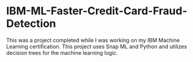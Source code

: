 # IBM-ML-Faster-Credit-Card-Fraud-Detection
This was a project completed while I was working on my IBM Machine Learning certification. This project uses Snap ML and Python and utilizes decision trees
for the machine learning logic.
